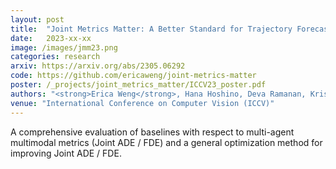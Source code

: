```yaml
---
layout: post
title:  "Joint Metrics Matter: A Better Standard for Trajectory Forecasting"
date:   2023-xx-xx
image: /images/jmm23.png
categories: research
arxiv: https://arxiv.org/abs/2305.06292
code: https://github.com/ericaweng/joint-metrics-matter
poster: /_projects/joint_metrics_matter/ICCV23_poster.pdf
authors: "<strong>Erica Weng</strong>, Hana Hoshino, Deva Ramanan, Kris Kitani"
venue: "International Conference on Computer Vision (ICCV)"
---
```

A comprehensive evaluation of baselines with respect to multi-agent multimodal metrics (Joint ADE / FDE) and a general optimization method for improving Joint ADE / FDE.
